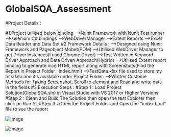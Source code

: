 # GlobalSQA_Assessment

#Project Details :

#1.Project utilised below binding 
	-->Nunit Framework with Nunit Test runner
	-->selenium C# bindings
	-->WebDriverManager
	-->Extent Reports
	-->Excel Data Reader and Data Set
#2.Framework Details :
	-->Designed using Nunit Framework and Pageobject Mobet(POM)
	-->Utilised WebDriver Manager to get Driver Instances(I used Chrome Driver)
	-->Test Written in Keyword Driver Approach and Data Driven Approach(Hybrid)
	-->Utilised Extent report binding to generate nice HTML report along with Screenshots(Find the Report in Project Folder : index.html)
	-->TestData.xlsx file used to store my tetsdata and it's available under Project Folder.
	-->Written Custome Methods for Taking Screenshot, Scroll to element and Read and write data in the fields
#3.Execution Steps :
	#Step 1 : Load Project Solution(GlobalSQA.sln) in Visual Studio with VS 2017 or Higher Versions
	#Step 2 : Clean and Build The Solution then open the test Explorer then click on Run All
	#Step 3 : Open the Project Folder and Open the "index.html"  file to see the report
  
  ![image](https://user-images.githubusercontent.com/60171351/118930265-d3123580-b945-11eb-8791-7405178df7bf.png)
  
  ![image](https://user-images.githubusercontent.com/60171351/118930338-e6bd9c00-b945-11eb-9034-442bf8eeb646.png)

